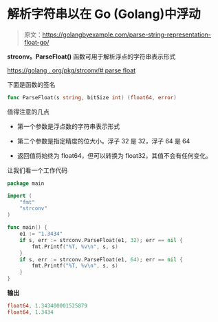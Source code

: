 # 解析字符串以在 Go (Golang)中浮动

> 原文：<https://golangbyexample.com/parse-string-representation-float-go/>

**strconv。ParseFloat()** 函数可用于解析浮点的字符串表示形式

[https://golang . org/pkg/strconv/# parse float](https://golang.org/pkg/strconv/#ParseFloat)

下面是函数的签名

```go
func ParseFloat(s string, bitSize int) (float64, error) 
```

值得注意的几点

*   第一个参数是浮点数的字符串表示形式

*   第二个参数是指定精度的位大小。浮子 32 是 32，浮子 64 是 64

*   返回值将始终为 float64，但可以转换为 float32，其值不会有任何变化。

让我们看一个工作代码

```go
package main

import (
    "fmt"
    "strconv"
)

func main() {
    e1 := "1.3434"
    if s, err := strconv.ParseFloat(e1, 32); err == nil {
        fmt.Printf("%T, %v\n", s, s)
    }
    if s, err := strconv.ParseFloat(e1, 64); err == nil {
        fmt.Printf("%T, %v\n", s, s)
    }
}
```

**输出**

```go
float64, 1.343400001525879
float64, 1.3434
```